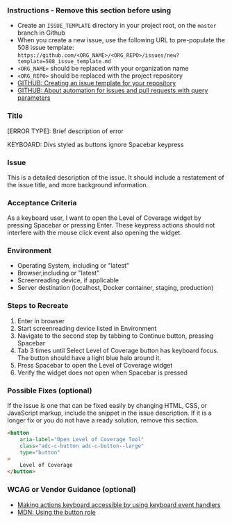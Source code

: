 ### Instructions - Remove this section before using
* Create an `ISSUE_TEMPLATE` directory in your project root, on the `master` branch in Github
* When you create a new issue, use the following URL to pre-populate the 508 issue template: `https://github.com/<ORG_NAME>/<ORG_REPO>/issues/new?template=508_issue_template.md`
* `<ORG_NAME>` should be replaced with your organization name
* `<ORG_REPO>` should be replaced with the project repository
* [GITHUB: Creating an issue template for your repository](https://help.github.com/articles/creating-an-issue-template-for-your-repository/)
* [GITHUB: About automation for issues and pull requests with query parameters](https://help.github.com/articles/about-automation-for-issues-and-pull-requests-with-query-parameters/)

### Title
[ERROR TYPE]: Brief description of error

KEYBOARD: Divs styled as buttons ignore Spacebar keypress

### Issue
This is a detailed description of the issue. It should include a restatement of the issue title, and more background information.

### Acceptance Criteria
As a keyboard user, I want to open the Level of Coverage widget by pressing Spacebar or pressing Enter. These keypress actions should not interfere with the mouse click event also opening the widget.

### Environment
* Operating System, including <VERSION> or "latest"
* Browser,including <VERSION> or "latest"
* Screenreading device, if applicable
* Server destination (localhost, Docker container, staging, production)

### Steps to Recreate
1. Enter <IP ADDRESS> in browser
2. Start screenreading device listed in Environment
3. Navigate to the second step by tabbing to Continue button, pressing Spacebar
4. Tab 3 times until Select Level of Coverage button has keyboard focus. The button should have a light blue halo around it.
5. Press Spacebar to open the Level of Coverage widget
6. Verify the widget does not open when Spacebar is pressed

### Possible Fixes (optional)
If the issue is one that can be fixed easily by changing HTML, CSS, or JavaScript markup, include the snippet in the issue description. If it is a longer fix or you do not have a ready solution, remove this section.

```html
<button
	aria-label="Open Level of Coverage Tool"
	class="adc-c-button adc-c-button--large"
	type="button"
>
	Level of Coverage
</button>
```

### WCAG or Vendor Guidance (optional)
* [Making actions keyboard accessible by using keyboard event handlers](https://www.w3.org/WAI/GL/wiki/Making_actions_keyboard_accessible_by_using_keyboard_event_handlers_with_WAI-ARIA_controls)
* [MDN: Using the button role](https://developer.mozilla.org/en-US/docs/Web/Accessibility/ARIA/ARIA_Techniques/Using_the_button_role)